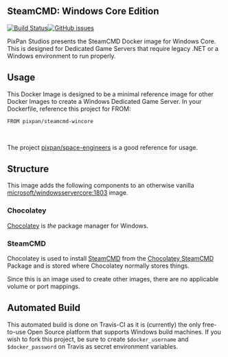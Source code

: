 ## SteamCMD: Windows Core Edition

[![Build Status](https://travis-ci.com/yamlCase/docker-steamcmd-wincore.svg?branch=master)](https://travis-ci.com/yamlCase/docker-steamcmd-wincore)[![GitHub issues](https://img.shields.io/github/issues/yamlCase/docker-steamcmd-wincore.svg)](https://github.com/yamlCase/docker-steamcmd-wincore/issues)

PixPan Studios presents the SteamCMD Docker image for Windows Core.  This is designed for Dedicated Game Servers that require legacy .NET or a Windows environment to run properly.

## Usage
This Docker Image is designed to be a minimal reference image for other Docker Images to create a Windows Dedicated Game Server.  In your Dockerfile, reference this project for FROM:

 ```
 FROM pixpan/steamcmd-wincore
 ```
 </br>
 
 The project [pixpan/space-engineers](https://hub.docker.com/r/pixpan/space-engineers/) is a good reference for usage.

## Structure
This image adds the following components to an otherwise vanilla [microsoft/windowsservercore:1803](https://hub.docker.com/r/microsoft/windowsservercore/) image.

### Chocolatey
[Chocolatey](https://chocolatey.org) is *the* package manager for Windows.

### SteamCMD
Chocolatey is used to install [SteamCMD](https://developer.valvesoftware.com/wiki/SteamCMD) from the [Chocolatey SteamCMD](https://chocolatey.org/packages/steamcmd) Package and is stored where Chocolatey normally stores things.

Since this is an image used to create other images, there are no applicable volume or port mappings.


## Automated Build
This automated build is done on Travis-CI as it is (currently) the only free-to-use Open Source platform that supports Windows build machines.  If you wish to fork this project, be sure to create `$docker_username` and `$docker_password` on Travis as secret environment variables.